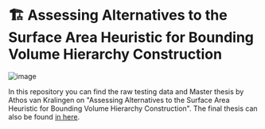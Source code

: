 # 🏗️ Assessing Alternatives to the Surface Area Heuristic for Bounding Volume Hierarchy Construction
![image](https://github.com/Traverse-Research/Assessing-alternatives-to-SAH/assets/7345604/46158a9c-9fe7-4bfe-85f7-a914ca1e535d)

In this repository you can find the raw testing data and Master thesis by Athos van Kralingen on "Assessing Alternatives to the Surface Area Heuristic for Bounding Volume Hierarchy Construction". The final thesis can also be found [in here](https://github.com/Traverse-Research/Assessing-alternatives-to-SAH/blob/main/master_thesis_bvhs.pdf).
